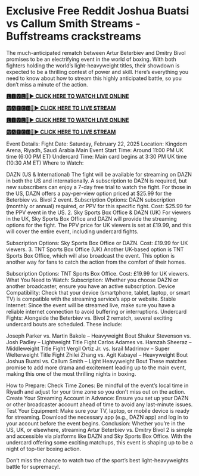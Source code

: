 # Exclusive Free Reddit Joshua Buatsi vs Callum Smith Streams - Buffstreams crackstreams

The much-anticipated rematch between Artur Beterbiev and Dmitry Bivol promises to be an electrifying event in the world of boxing. With both fighters holding the world’s light-heavyweight titles, their showdown is expected to be a thrilling contest of power and skill. Here’s everything you need to know about how to stream this highly anticipated battle, so you don’t miss a minute of the action.

**[🅻🅸🆅🅴🔴▶️ CLICK HERE TO WATCH LIVE ONLINE](https://tinyurl.com/ycx7kkyd)**

**[🆆🅰🆃🅲🅷🔴▶️ CLICK HERE TO LIVE STREAM](https://tinyurl.com/ycx7kkyd)**

**[🅻🅸🆅🅴🔴▶️ CLICK HERE TO WATCH LIVE ONLINE](https://tinyurl.com/ycx7kkyd)**

**[🆆🅰🆃🅲🅷🔴▶️ CLICK HERE TO LIVE STREAM](https://tinyurl.com/ycx7kkyd)**

Event Details:
Fight Date: Saturday, February 22, 2025
Location: Kingdom Arena, Riyadh, Saudi Arabia
Main Event Start Time: Around 11:00 PM UK time (6:00 PM ET)
Undercard Time: Main card begins at 3:30 PM UK time (10:30 AM ET)
Where to Watch:

DAZN (US & International)
The fight will be available for streaming on DAZN in both the US and internationally. A subscription to DAZN is required, but new subscribers can enjoy a 7-day free trial to watch the fight. For those in the US, DAZN offers a pay-per-view option priced at $25.99 for the Beterbiev vs. Bivol 2 event.
Subscription Options: DAZN subscription (monthly or annual) required, or PPV for this specific fight.
Cost: $25.99 for the PPV event in the US.
2. Sky Sports Box Office & DAZN (UK)
For viewers in the UK, Sky Sports Box Office and DAZN will provide the streaming options for the fight. The PPV price for UK viewers is set at £19.99, and this will cover the entire event, including undercard fights.

Subscription Options: Sky Sports Box Office or DAZN.
Cost: £19.99 for UK viewers.
3. TNT Sports Box Office (UK)
Another UK-based option is TNT Sports Box Office, which will also broadcast the event. This option is another way for fans to catch the action from the comfort of their homes.

Subscription Options: TNT Sports Box Office.
Cost: £19.99 for UK viewers.
What You Need to Watch:
Subscription: Whether you choose DAZN or another broadcaster, ensure you have an active subscription.
Device Compatibility: Check that your device (smartphone, tablet, laptop, or smart TV) is compatible with the streaming service’s app or website.
Stable Internet: Since the event will be streamed live, make sure you have a reliable internet connection to avoid buffering or interruptions.
Undercard Fights:
Alongside the Beterbiev vs. Bivol 2 rematch, several exciting undercard bouts are scheduled. These include:

Joseph Parker vs. Martin Bakole – Heavyweight Bout
Shakur Stevenson vs. Josh Padley – Lightweight Title Fight
Carlos Adames vs. Hamzah Sheeraz – Middleweight Title Fight
Vergil Ortiz Jr. vs. Israil Madrimov – Super Welterweight Title Fight
Zhilei Zhang vs. Agit Kabayel – Heavyweight Bout
Joshua Buatsi vs. Callum Smith – Light Heavyweight Bout
These matches promise to add more drama and excitement leading up to the main event, making this one of the most thrilling nights in boxing.

How to Prepare:
Check Time Zones: Be mindful of the event’s local time in Riyadh and adjust for your time zone so you don’t miss out on the action.
Create Your Streaming Account in Advance: Ensure you set up your DAZN or other broadcaster account ahead of time to avoid any last-minute issues.
Test Your Equipment: Make sure your TV, laptop, or mobile device is ready for streaming. Download the necessary app (e.g., DAZN app) and log in to your account before the event begins.
Conclusion:
Whether you’re in the US, UK, or elsewhere, streaming Artur Beterbiev vs. Dmitry Bivol 2 is simple and accessible via platforms like DAZN and Sky Sports Box Office. With the undercard offering some exciting matchups, this event is shaping up to be a night of top-tier boxing action.

Don’t miss the chance to watch two of the sport’s best light-heavyweights battle for supremacy!.
